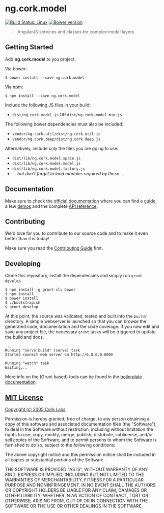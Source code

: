 # ng.cork.model
[![Build Status: Linux](http://img.shields.io/travis/cork-labs/ng.cork.model/master.svg?style=flat-square)](https://travis-ci.org/cork-labs/ng.cork.model)
[![Bower version](http://img.shields.io/bower/v/ng.cork.model.svg?style=flat-square)](https://github.com/cork-labs/ng.cork.model)

> AngularJS services and classes for complex model layers.


## Getting Started

Add **ng.cork.model** to you project.

Via bower:

```
$ bower install --save ng.cork.model
```

Via npm:

```
$ npm install --save ng.cork.model
```


Include the following JS files in your build:
- `dist/ng.cork.model.js` OR `dist/ng.cork.model.min.js`

The following bower dependencies must also be included:
- `vendor/ng.cork.util/dist/ng.cork.util.js`
- `vendor/ng.cork.deep/dist/ng.cork.deep.js`

Alternatively, include only the files you are going to use:
- `dist/lib/ng.cork.model.space.js`
- `dist/lib/ng.cork.model.model.js`
- `dist/lib/ng.cork.model.factory.js`
- *... but don't forget to load modules required by these ...*


## Documentation

Make sure to check the [official documentation](http://jarvis.cork-labs.org/ng.cork.model/current/docs) where you can find a
[guide](http://jarvis.cork-labs.org/ng.cork.model/current/docs/#/guide), a few [demos](http://jarvis.cork-labs.org/ng.cork.model/current/docs/#/demos) and the complete
[API reference](http://jarvis.cork-labs.org/ng.cork.model/current/docs/#/docs).


## Contributing

We'd love for you to contribute to our source code and to make it even better than it is today!

Make sure you read the [Contributing Guide](CONTRIBUTING.md) first.


## Developing

Clone this repository, install the dependencies and simply run `grunt develop`.

```
$ npm install -g grunt-cli bower
$ npm install
$ bower install
$ ./bootstrap.sh
$ grunt develop
```

At this point, the source was validated, tested and built into the `build/` directory. A simple webserver is launched so
that you can browse the generated code, documentation and the code coverage. If you now edit and save any project file,
the necessary `grunt` tasks will be triggered to update the build and docs.

```
...
Running "serve:build" (serve) task
Started connect web server on http://0.0.0.0:8000

Running "watch" task
Waiting...
```

More info on the (Grunt based) tools can be found in the
[boilerplate documentation](http://jarvis.cork-labs.org/boilerplate-nglib/current/docs).


## [MIT License](LICENSE)

[Copyright (c) 2005 Cork Labs](http://cork-labs.mit-license.org/2015)

Permission is hereby granted, free of charge, to any person obtaining a copy of
this software and associated documentation files (the "Software"), to deal in
the Software without restriction, including without limitation the rights to
use, copy, modify, merge, publish, distribute, sublicense, and/or sell copies of
the Software, and to permit persons to whom the Software is furnished to do so,
subject to the following conditions:

The above copyright notice and this permission notice shall be included in all
copies or substantial portions of the Software.

THE SOFTWARE IS PROVIDED "AS IS", WITHOUT WARRANTY OF ANY KIND, EXPRESS OR
IMPLIED, INCLUDING BUT NOT LIMITED TO THE WARRANTIES OF MERCHANTABILITY, FITNESS
FOR A PARTICULAR PURPOSE AND NONINFRINGEMENT. IN NO EVENT SHALL THE AUTHORS OR
COPYRIGHT HOLDERS BE LIABLE FOR ANY CLAIM, DAMAGES OR OTHER LIABILITY, WHETHER
IN AN ACTION OF CONTRACT, TORT OR OTHERWISE, ARISING FROM, OUT OF OR IN
CONNECTION WITH THE SOFTWARE OR THE USE OR OTHER DEALINGS IN THE SOFTWARE.
